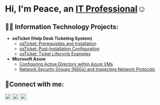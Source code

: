 <h1>Hi, I'm Peace, an <a href="https://linkedin.com/in/Josh">IT Professional</a>☺</h1>

<h2>👨‍💻 Information Technology Projects:</h2>

- <b>osTicket (Help Desk Ticketing System)</b>
  - [osTicket: Prerequisites and Installation](https://github.com/peacefabowale/osticket-prereqs)
  - [osTicket: Post-Installation Configuration](https://github.com/peacefabowale/post-install-config)
  - [osTicket: Ticket Lifecycle Examples](https://github.com/peacefabowale/ticket-lifecycle)
- <b>Microsoft Azure</b>
  - [Configuring Active Directory within Azure VMs](https://github.com/peacefabowale/configure-ad)
  - [Network Security Groups (NSGs) and Inspecting Network Protocols](https://github.com/peacefabowale/azure-network-protocols)

<h2>🤳Connect with me:</h2>

[<img align="left" alt="Josh | Facebook" width="22px" src="https://cdn.jsdelivr.net/npm/simple-icons@v3/icons/facebook.svg" />][facebook]
[<img align="left" alt="Josh | LinkedIn" width="22px" src="https://cdn.jsdelivr.net/npm/simple-icons@v3/icons/linkedin.svg" />][linkedin]
[<img align="left" alt="Josh | Instagram" width="22px" src="https://cdn.jsdelivr.net/npm/simple-icons@v3/icons/instagram.svg" />][instagram]

[facebook]: https://www.facebook.com/peace.fabowale.9
[instagram]: https://www.instagram.com/itz_ola_Peace
[linkedin]: https://linkedin.com/in/peace-fabowale-821731210

